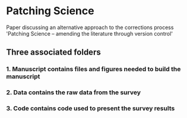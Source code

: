 # Patching Science 

Paper discussing an alternative approach to the corrections process 'Patching Science – amending the literature through version control'

## Three associated folders

### 1. Manuscript contains files and figures needed to build the manuscript

### 2. Data contains the raw data from the survey

### 3. Code contains code used to present the survey results
